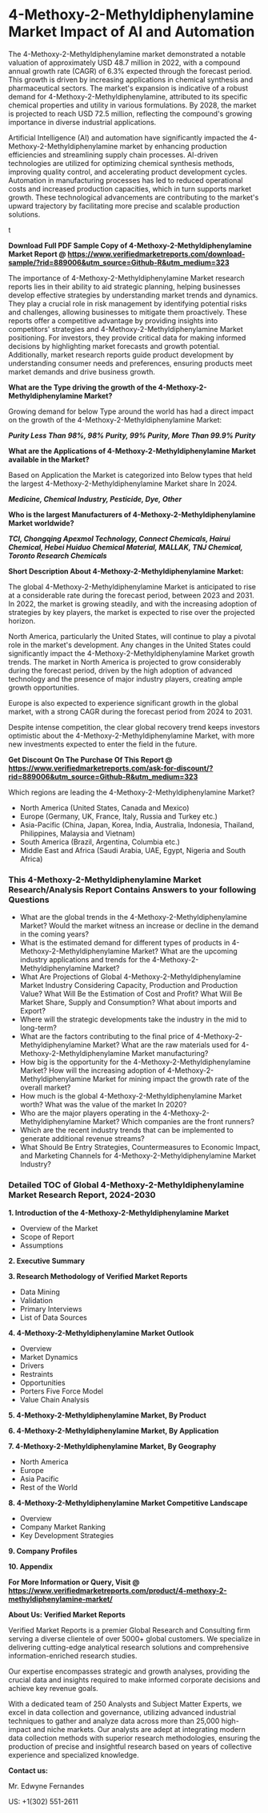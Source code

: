 <meta name="title" content="Global 4-Methoxy-2-Methyldiphenylamine Market Impact of AI and Automation"><meta name="description" content="The 4-Methoxy-2-Methyldiphenylamine market demonstrated a notable valuation of approximately USD 48.7 million in 2022, with a compound annual growth rate (CAGR) of 6.3"><meta name="title" content="4-Methoxy-2-Methyldiphenylamine Market Size, Share, Scope, Trends, Growth, Opportunities, Analysis, Forecast"><h1>4-Methoxy-2-Methyldiphenylamine Market Impact of AI and Automation</h1><p>The 4-Methoxy-2-Methyldiphenylamine market demonstrated a notable valuation of approximately USD 48.7 million in 2022, with a compound annual growth rate (CAGR) of 6.3% expected through the forecast period. This growth is driven by increasing applications in chemical synthesis and pharmaceutical sectors. The market's expansion is indicative of a robust demand for 4-Methoxy-2-Methyldiphenylamine, attributed to its specific chemical properties and utility in various formulations. By 2028, the market is projected to reach USD 72.5 million, reflecting the compound's growing importance in diverse industrial applications.</p><p>Artificial Intelligence (AI) and automation have significantly impacted the 4-Methoxy-2-Methyldiphenylamine market by enhancing production efficiencies and streamlining supply chain processes. AI-driven technologies are utilized for optimizing chemical synthesis methods, improving quality control, and accelerating product development cycles. Automation in manufacturing processes has led to reduced operational costs and increased production capacities, which in turn supports market growth. These technological advancements are contributing to the market's upward trajectory by facilitating more precise and scalable production solutions.</p>t</p><p id="" class=""><strong>Download Full PDF Sample Copy of 4-Methoxy-2-Methyldiphenylamine Market Report @ <a href="https://www.verifiedmarketreports.com/download-sample/?rid=889006&utm_source=Github-R&utm_medium=323" target="_blank">https://www.verifiedmarketreports.com/download-sample/?rid=889006&utm_source=Github-R&utm_medium=323</a></strong></p><p>The importance of&nbsp;4-Methoxy-2-Methyldiphenylamine Market research reports lies in their ability to aid strategic planning, helping businesses develop effective strategies by understanding market trends and dynamics. They play a crucial role in risk management by identifying potential risks and challenges, allowing businesses to mitigate them proactively. These reports offer a competitive advantage by providing insights into competitors' strategies and 4-Methoxy-2-Methyldiphenylamine Market positioning. For investors, they provide critical data for making informed decisions by highlighting market forecasts and growth potential. Additionally, market research reports guide product development by understanding consumer needs and preferences, ensuring products meet market demands and drive business growth.</p><p><strong>What are the&nbsp;Type driving the growth of the 4-Methoxy-2-Methyldiphenylamine Market?</strong></p><p id="" class="">Growing demand for below Type around the world has had a direct impact on the growth of the 4-Methoxy-2-Methyldiphenylamine Market:</p><em><strong>Purity Less Than 98%, 98% Purity, 99% Purity, More Than 99.9% Purity</strong></em></p><strong>What are the&nbsp;Applications&nbsp;of 4-Methoxy-2-Methyldiphenylamine Market available in the Market?</strong></p><p id="" class="">Based on Application the Market is categorized into Below types that held the largest 4-Methoxy-2-Methyldiphenylamine Market share In 2024.</p><em><strong>Medicine, Chemical Industry, Pesticide, Dye, Other</strong></em></p><strong>Who is the largest Manufacturers of 4-Methoxy-2-Methyldiphenylamine Market worldwide?</strong></p><p><em><strong>TCI, Chongqing Apexmol Technology, Connect Chemicals, Hairui Chemical, Hebei Huiduo Chemical Material, MALLAK, TNJ Chemical, Toronto Research Chemicals</strong></em></p><p id="" class=""><strong>Short Description About 4-Methoxy-2-Methyldiphenylamine Market:</strong></p><p>The global 4-Methoxy-2-Methyldiphenylamine Market is anticipated to rise at a considerable rate during the forecast period, between 2023 and 2031. In 2022, the market is growing steadily, and with the increasing adoption of strategies by key players, the market is expected to rise over the projected horizon.</p><p>North America, particularly the United States, will continue to play a pivotal role in the market's development. Any changes in the United States could significantly impact the 4-Methoxy-2-Methyldiphenylamine Market growth trends. The market in North America is projected to grow considerably during the forecast period, driven by the high adoption of advanced technology and the presence of major industry players, creating ample growth opportunities.</p><p>Europe is also expected to experience significant growth in the global market, with a strong CAGR during the forecast period from 2024 to 2031.</p><p>Despite intense competition, the clear global recovery trend keeps investors optimistic about the 4-Methoxy-2-Methyldiphenylamine Market, with more new investments expected to enter the field in the future.</p><p id="" class=""><strong>Get Discount On The Purchase Of This Report @ <a href="https://www.verifiedmarketreports.com/ask-for-discount/?rid=889006&utm_source=Github-R&utm_medium=323" target="_blank">https://www.verifiedmarketreports.com/ask-for-discount/?rid=889006&utm_source=Github-R&utm_medium=323</a></strong></p>Which regions are leading the 4-Methoxy-2-Methyldiphenylamine Market?</p><ul><li>North America (United States, Canada and Mexico)</li><li>Europe (Germany, UK, France, Italy, Russia and Turkey etc.)</li><li>Asia-Pacific (China, Japan, Korea, India, Australia, Indonesia, Thailand, Philippines, Malaysia and Vietnam)</li><li>South America (Brazil, Argentina, Columbia etc.)</li><li>Middle East and Africa (Saudi Arabia, UAE, Egypt, Nigeria and South Africa)</li></ul><h3 id="" class="">This 4-Methoxy-2-Methyldiphenylamine Market Research/Analysis Report Contains Answers to your following Questions</h3><ul><li>What are the global trends in the 4-Methoxy-2-Methyldiphenylamine Market? Would the market witness an increase or decline in the demand in the coming years?</li><li>What is the estimated demand for different types of products in 4-Methoxy-2-Methyldiphenylamine Market? What are the upcoming industry applications and trends for the 4-Methoxy-2-Methyldiphenylamine Market?</li><li>What Are Projections of Global 4-Methoxy-2-Methyldiphenylamine Market Industry Considering Capacity, Production and Production Value? What Will Be the Estimation of Cost and Profit? What Will Be Market Share, Supply and Consumption? What about imports and Export?</li><li>Where will the strategic developments take the industry in the mid to long-term?</li><li>What are the factors contributing to the final price of 4-Methoxy-2-Methyldiphenylamine Market? What are the raw materials used for 4-Methoxy-2-Methyldiphenylamine Market manufacturing?</li><li>How big is the opportunity for the 4-Methoxy-2-Methyldiphenylamine Market? How will the increasing adoption of 4-Methoxy-2-Methyldiphenylamine Market for mining impact the growth rate of the overall market?</li><li>How much is the global 4-Methoxy-2-Methyldiphenylamine Market worth? What was the value of the market In 2020?</li><li>Who are the major players operating in the 4-Methoxy-2-Methyldiphenylamine Market? Which companies are the front runners?</li><li>Which are the recent industry trends that can be implemented to generate additional revenue streams?</li><li>What Should Be Entry Strategies, Countermeasures to Economic Impact, and Marketing Channels for 4-Methoxy-2-Methyldiphenylamine Market Industry?</li></ul><h3 id="" class="">Detailed TOC of Global 4-Methoxy-2-Methyldiphenylamine Market Research Report, 2024-2030</h3><p id="" class=""><strong>1. Introduction of the 4-Methoxy-2-Methyldiphenylamine Market</strong></p><ul><li>Overview of the Market</li><li>Scope of Report</li><li>Assumptions</li></ul><p id="" class=""><strong>2. Executive Summary</strong></p><p id="" class=""><strong>3. Research Methodology of Verified Market Reports</strong></p><ul><li>Data Mining</li><li>Validation</li><li>Primary Interviews</li><li>List of Data Sources</li></ul><p id="" class=""><strong>4. 4-Methoxy-2-Methyldiphenylamine Market Outlook</strong></p><ul><li>Overview</li><li>Market Dynamics</li><li>Drivers</li><li>Restraints</li><li>Opportunities</li><li>Porters Five Force Model</li><li>Value Chain Analysis</li></ul><p id="" class=""><strong>5. 4-Methoxy-2-Methyldiphenylamine Market, By Product</strong></p><p id="" class=""><strong>6. 4-Methoxy-2-Methyldiphenylamine Market, By Application</strong></p><p id="" class=""><strong>7. 4-Methoxy-2-Methyldiphenylamine Market, By Geography</strong></p><ul><li>North America</li><li>Europe</li><li>Asia Pacific</li><li>Rest of the World</li></ul><p id="" class=""><strong>8. 4-Methoxy-2-Methyldiphenylamine Market Competitive Landscape</strong></p><ul><li>Overview</li><li>Company Market Ranking</li><li>Key Development Strategies</li></ul><p id="" class=""><strong>9. Company Profiles</strong></p><p id="" class=""><strong>10. Appendix</strong></p><p id="" class=""><strong>For More Information or Query, Visit @ <a href="https://www.verifiedmarketreports.com/product/4-methoxy-2-methyldiphenylamine-market/" target="_blank">https://www.verifiedmarketreports.com/product/4-methoxy-2-methyldiphenylamine-market/</a></strong></p><p id="" class=""><strong>About Us: Verified Market Reports</strong></p><p id="" class="">Verified Market Reports is a premier Global Research and Consulting firm serving a diverse clientele of over 5000+ global customers. We specialize in delivering cutting-edge analytical research solutions and comprehensive information-enriched research studies.</p><p id="" class="">Our expertise encompasses strategic and growth analyses, providing the crucial data and insights required to make informed corporate decisions and achieve key revenue goals.</p><p id="" class="">With a dedicated team of 250 Analysts and Subject Matter Experts, we excel in data collection and governance, utilizing advanced industrial techniques to gather and analyze data across more than 25,000 high-impact and niche markets. Our analysts are adept at integrating modern data collection methods with superior research methodologies, ensuring the production of precise and insightful research based on years of collective experience and specialized knowledge.</p><p id="" class=""><strong>Contact us:</strong></p><p id="" class="">Mr. Edwyne Fernandes</p><p id="" class="">US: +1(302) 551-2611</p>